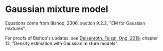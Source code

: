 # Gaussian mixture model

Equations come from Bishop, 2006, section 9.2.2, "EM for Gaussian mixtures".

For proofs of Bishop's updates, see [Deisenroth, Faisal, Ong, 2018](https://mml-book.github.io/), chapter 12, "Density estimation with Gaussian mixture models".
